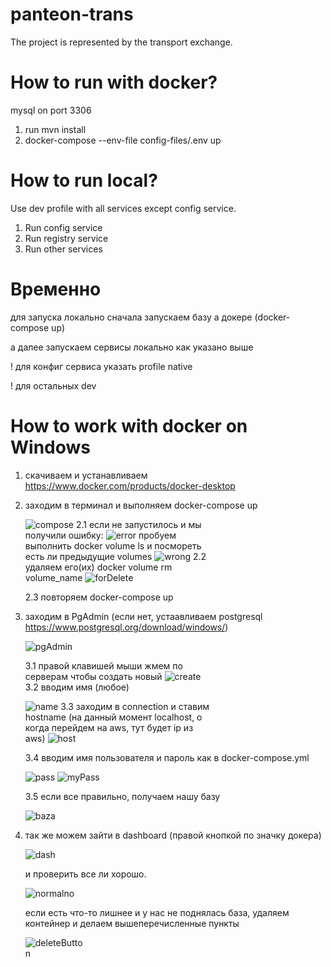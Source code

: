 # panteon-trans
The project is represented by the transport exchange.


# How to run with docker?

mysql on port 3306

1. run mvn install
2. docker-compose --env-file config-files/.env up

# How to run local?

Use dev profile with all services except config service.

1. Run config service
2. Run registry service
3. Run other services



# Временно
для запуска локально сначала запускаем базу а докере (docker-compose up)

а далее запускаем сервисы локально как указано выше

! для конфиг сервиса указать profile native

! для остальных dev

# How to work with docker on Windows

1. скачиваем и устанавливаем https://www.docker.com/products/docker-desktop
2. заходим в терминал и выполняем docker-compose up  
     <div style="width:300px">

    ![compose](images/img.png)
    2.1 если не запустилось и мы получили ошибку: ![error](images/img_10.png)
    пробуем выполнить docker volume ls и посмореть есть ли предыдущие volumes 
    ![wrong](images/img_1.png)
    2.2 удаляем его(их) docker volume rm volume_name 
    ![forDelete](images/img_2.png)
     
    2.3 повторяем docker-compose up
3. заходим в PgAdmin (если нет, устаавливаем postgresql https://www.postgresql.org/download/windows/)
    <div style="width:300px">

    ![pgAdmin](images/img_3.png)

    3.1 правой клавишей мыши жмем по серверам чтобы создать новый 
    ![create](images/img_4.png)
    3.2 вводим имя (любое)
   
    ![name](images/img_5.png)
    3.3 заходим в connection и ставим hostname (на данный момент localhost, о когда перейдем на aws, тут будет ip из aws)
    ![host](images/img_6.png)
   </div>
    3.4 вводим имя пользователя и пароль как в docker-compose.yml 
    <div style="width:300px">

    ![pass](images/img_7.png)
    ![myPass](images/img_8.png)
   </div>
    3.5 если все правильно, получаем нашу базу 
    <div style="width:800px">

    ![baza](images/img_9.png)
   </div>
4. так же можем зайти в dashboard  (правой кнопкой по значку докера)
   <div style="width:200px">

    ![dash](images/img_11.png) 
   </div>

   и проверить все ли хорошо.
    <div style="width:500px">

    ![normalno](images/img_12.png)
   </div>
    если есть что-то лишнее и у нас не поднялась база, удаляем контейнер и делаем вышеперечисленные пункты
    <div style="width:100px">
   
    ![deleteButton](images/img_13.png)
   </div>
   </div>
